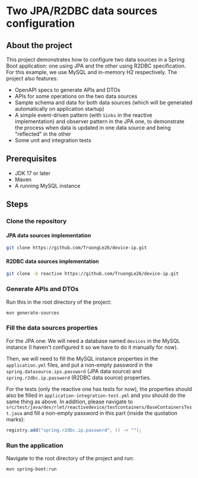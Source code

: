 # Two JPA/R2DBC data sources configuration

## About the project
This project demonstrates how to configure two data sources in a Spring Boot application: one using JPA and the other
using R2DBC specification. For this example, we use MySQL and in-memory H2 respectively. The project also features:
- OpenAPI specs to generate APIs and DTOs
- APIs for some operations on the two data sources
- Sample schema and data for both data sources (which will be generated automatically on application startup)
- A simple event-driven pattern (with `Sinks` in the reactive implementation) and observer pattern in the JPA one, to
  demonstrate the process when data is updated in one data source and being "reflected" in the other
- Some unit and integration tests

## Prerequisites
- JDK 17 or later
- Maven
- A running MySQL instance

## Steps

### Clone the repository
#### JPA data sources implementation
```bash
git clone https://github.com/TruongLe26/device-ip.git
```
#### R2DBC data sources implementation
```bash
git clone -b reactive https://github.com/TruongLe26/device-ip.git
```
### Generate APIs and DTOs
Run this in the root directory of the project:
```bash
mvn generate-sources
```
### Fill the data sources properties

For the JPA one: We will need a database named `devices` in the MySQL instance (I haven't configured it so we have to
do it manually for now).

Then, we will need to fill the MySQL instance properties in the `application.yml` files, and put a non-empty password in the
`spring.datasource.ips.password` (JPA data source) and `spring.r2dbc.ip.password` (R2DBC data source) properties.

For the tests (only the reactive one has tests for now), the properties should also be filled in
`application-integration-test.yml` and you should do the same thing as above. In addition, please navigate to
`src/test/java/dev/rlet/reactivedevice/testcontainers/BaseContainersTest.java` and fill a non-empty password in this part
(inside the quotation marks):
```java
registry.add("spring.r2dbc.ip.password", () -> "");
```

### Run the application
Navigate to the root directory of the project and run:
```bash
mvn spring-boot:run
```